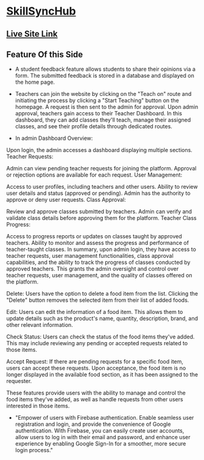 #  [SkillSyncHub]( https://skill-sync-hub.web.app)
## [Live Site Link]( https://skill-sync-hub.web.app)
## Feature Of this Side

- A student feedback feature allows students to share their opinions via a form. The submitted feedback is stored in a database and displayed on the home page. 

 - Teachers can join the website by clicking on the "Teach on" route and initiating the process by clicking a "Start Teaching" button on the homepage. A request is then sent to the admin for approval. Upon admin approval, teachers gain access to their Teacher Dashboard. In this dashboard, they can add classes they'll teach, manage their assigned classes, and see their profile details through dedicated routes.

 - In admin Dashboard Overview:

Upon login, the admin accesses a dashboard displaying multiple sections.
Teacher Requests:

Admin can view pending teacher requests for joining the platform.
Approval or rejection options are available for each request.
User Management:

Access to user profiles, including teachers and other users.
Ability to review user details and status (approved or pending).
Admin has the authority to approve or deny user requests.
Class Approval:

Review and approve classes submitted by teachers.
Admin can verify and validate class details before approving them for the platform.
Teacher Class Progress:

Access to progress reports or updates on classes taught by approved teachers.
Ability to monitor and assess the progress and performance of teacher-taught classes.
In summary, upon admin login, they have access to teacher requests, user management functionalities, class approval capabilities, and the ability to track the progress of classes conducted by approved teachers. This grants the admin oversight and control over teacher requests, user management, and the quality of classes offered on the platform.

Delete: Users have the option to delete a food item from the list. Clicking the "Delete" button removes the selected item from their list of added foods.

Edit: Users can edit the information of a food item. This allows them to update details such as the product's name, quantity, description, brand, and other relevant information.

Check Status: Users can check the status of the food items they've added. This may include reviewing any pending or accepted requests related to those items.

Accept Request: If there are pending requests for a specific food item, users can accept these requests. Upon acceptance, the food item is no longer displayed in the available food section, as it has been assigned to the requester.

These features provide users with the ability to manage and control the food items they've added, as well as handle requests from other users interested in those items.


 - "Empower of users with Firebase authentication. Enable seamless user registration and login, and provide the convenience of Google authentication. With Firebase, you can easily create user accounts, allow users to log in with their email and password, and enhance user experience by enabling Google Sign-In for a smoother, more secure login process."